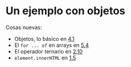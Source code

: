 # Un ejemplo con objetos

Cosas nuevas:
- Objetos, lo básico en [4.1](https://es.javascript.info/object)
- El `for ... of` en arrays en [5.4](https://es.javascript.info/array)
- El operador ternario en [2.10](https://es.javascript.info/ifelse)
- `element.innerHTML` en [1.5](https://es.javascript.info/basic-dom-node-properties)